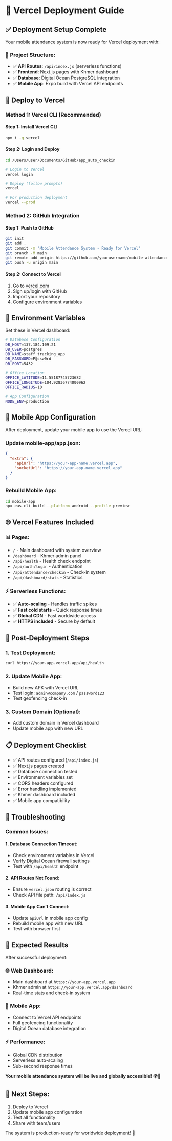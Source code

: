 # 🚀 Vercel Deployment Guide

## ✅ **Deployment Setup Complete**

Your mobile attendance system is now ready for Vercel deployment with:

### **📁 Project Structure:**
- ✅ **API Routes**: `/api/index.js` (serverless functions)
- ✅ **Frontend**: Next.js pages with Khmer dashboard
- ✅ **Database**: Digital Ocean PostgreSQL integration
- ✅ **Mobile App**: Expo build with Vercel API endpoints

## 🚀 **Deploy to Vercel**

### **Method 1: Vercel CLI (Recommended)**

#### Step 1: Install Vercel CLI
```bash
npm i -g vercel
```

#### Step 2: Login and Deploy
```bash
cd /Users/user/Documents/GitHub/app_auto_checkin

# Login to Vercel
vercel login

# Deploy (follow prompts)
vercel

# For production deployment
vercel --prod
```

### **Method 2: GitHub Integration**

#### Step 1: Push to GitHub
```bash
git init
git add .
git commit -m "Mobile Attendance System - Ready for Vercel"
git branch -M main
git remote add origin https://github.com/yourusername/mobile-attendance-system.git
git push -u origin main
```

#### Step 2: Connect to Vercel
1. Go to [vercel.com](https://vercel.com)
2. Sign up/login with GitHub
3. Import your repository
4. Configure environment variables

## 🔧 **Environment Variables**

Set these in Vercel dashboard:

```bash
# Database Configuration
DB_HOST=137.184.109.21
DB_USER=postgres
DB_NAME=staff_tracking_app
DB_PASSWORD=P@ssw0rd
DB_PORT=5432

# Office Location
OFFICE_LATITUDE=11.55187745723682
OFFICE_LONGITUDE=104.92836774000962
OFFICE_RADIUS=10

# App Configuration
NODE_ENV=production
```

## 📱 **Mobile App Configuration**

After deployment, update your mobile app to use the Vercel URL:

### **Update mobile-app/app.json:**
```json
{
  "extra": {
    "apiUrl": "https://your-app-name.vercel.app",
    "socketUrl": "https://your-app-name.vercel.app"
  }
}
```

### **Rebuild Mobile App:**
```bash
cd mobile-app
npx eas-cli build --platform android --profile preview
```

## 🌐 **Vercel Features Included**

### **📊 Pages:**
- `/` - Main dashboard with system overview
- `/dashboard` - Khmer admin panel
- `/api/health` - Health check endpoint
- `/api/auth/login` - Authentication
- `/api/attendance/checkin` - Check-in system
- `/api/dashboard/stats` - Statistics

### **⚡ Serverless Functions:**
- ✅ **Auto-scaling** - Handles traffic spikes
- ✅ **Fast cold starts** - Quick response times
- ✅ **Global CDN** - Fast worldwide access
- ✅ **HTTPS included** - Secure by default

## 🎯 **Post-Deployment Steps**

### **1. Test Deployment:**
```bash
curl https://your-app.vercel.app/api/health
```

### **2. Update Mobile App:**
- Build new APK with Vercel URL
- Test login: `admin@company.com` / `password123`
- Test geofencing check-in

### **3. Custom Domain (Optional):**
- Add custom domain in Vercel dashboard
- Update mobile app with new URL

## 📋 **Deployment Checklist**

- ✅ API routes configured (`/api/index.js`)
- ✅ Next.js pages created
- ✅ Database connection tested
- ✅ Environment variables set
- ✅ CORS headers configured
- ✅ Error handling implemented
- ✅ Khmer dashboard included
- ✅ Mobile app compatibility

## 🔧 **Troubleshooting**

### **Common Issues:**

#### 1. Database Connection Timeout:
- Check environment variables in Vercel
- Verify Digital Ocean firewall settings
- Test with `/api/health` endpoint

#### 2. API Routes Not Found:
- Ensure `vercel.json` routing is correct
- Check API file path: `/api/index.js`

#### 3. Mobile App Can't Connect:
- Update `apiUrl` in mobile app config
- Rebuild mobile app with new URL
- Test with browser first

## 🎉 **Expected Results**

After successful deployment:

### **🌐 Web Dashboard:**
- Main dashboard at `https://your-app.vercel.app`
- Khmer admin at `https://your-app.vercel.app/dashboard`
- Real-time stats and check-in system

### **📱 Mobile App:**
- Connect to Vercel API endpoints
- Full geofencing functionality
- Digital Ocean database integration

### **⚡ Performance:**
- Global CDN distribution
- Serverless auto-scaling
- Sub-second response times

**Your mobile attendance system will be live and globally accessible!** 🌍📱

## 🔗 **Next Steps:**
1. Deploy to Vercel
2. Update mobile app configuration
3. Test all functionality
4. Share with team/users

The system is production-ready for worldwide deployment! 🚀